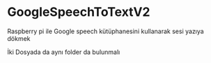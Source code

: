# GoogleSpeechToTextV2
Raspberry pi ile Google speech kütüphanesini kullanarak sesi yazıya dökmek

İki Dosyada da aynı folder da bulunmalı 
